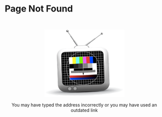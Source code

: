 # Page Not Found

<div style="width: 100%; margin: 50px auto; text-align: center;">
	<img src="/assets/img/404.png" alt="Page Not Found" style="box-shadow: none;" />
	<p>You may have typed the address incorrectly or you may have used an outdated link</p>
</div>
